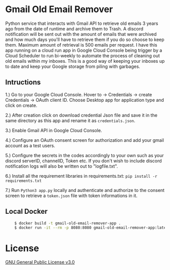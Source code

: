 # Gmail Old Email Remover
Python service that interacts with Gmail API to retrieve old emails 3 years ago from the date of runtime and archive them to Trash. A discord notification will be sent out with the amount of emails that were archived and how much days you'll have to retrieve them if you do so choose to keep them. Maximum amount of retrieval is 500 emails per request. I have this app running on a cloud run app in Google Cloud Console being trigger by a Cloud Scheduler to run bi-weekly to automate the process of cleaning out old emails within my inboxes. This is a good way of keeping your inboxes up to date and keep your Google storage from piling with garbages.

## Intructions
1.) Go to your Google Cloud Console. Hover to -> Credentials -> create Credentials -> OAuth client ID. Choose Desktop app for application type and click on create.

2.) After creation click on download credential Json file and save it in the same directory as this app and rename it as `credentials.json`.

3.) Enable Gmail API in Google Cloud Console.

4.) Configure an OAuth consent screen for authorization and add your gmail account as a test users.

5.) Configure the secrets in the codes accordingly to your own such as your discord serverID, channelID, Token etc. If you don't wish to include discord notification logs will also be written out to "logfile.txt".

6.) Install all the requirement libraries in requirements.txt: `pip install -r requirements.txt`

7.) Run `Python3 app.py` locally and authenticate and authorize to the consent screen to retrieve a `token.json` file with token informations in it.

## Local Docker

```bash
    $ docker build -t gmail-old-email-remover-app .
    $ docker run -it --rm -p 8080:8080 gmail-old-email-remover-app:latest
```
# License
[GNU General Public License v3.0](LICENSE)
